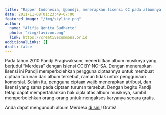 ```yaml
---
title: "Rapper Indonesia, @pandji, menerapkan lisensi CC pada albumnya yang berjudul 'Merdesa'"
date: 2011-11-08T01:23:49+07:00
featured_image: "/img/skyline.png"
author:
  name: "Alifia Qonita Sudharto"
  photo: "/img/favicon.png"
  link: https://creativecommons.or.id
additionalLinks: []
draft: false
---
```


Pada tahun 2010 Pandji Pragiwaksono menerbitkan album musiknya yang berjudul “Merdesa” dengan lsiensi CC BY-NC-SA. Dengan menerapkan lisensi ini Pandji memperbolehkan pengguna ciptaannya untuk membuat ciptaan turunan dari album tersebut, namun tidak untuk penggunaan komersial. Selain itu, pengguna ciptaan wajib menerapkan atribusi, dan lisensi yang sama pada ciptaan turunan tersebut. Dengan begitu Pandji tetap dapat mempertahankan hak cipta atas album musiknya, sambil memperbolehkan orang-orang untuk mengakses karyanya secara gratis.

Anda dapat mengunduh album Merdesa [di sini](http://pandji.com/merdesa-hidup-layak/)! Gratis!

